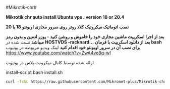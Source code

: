 
#Mikrotik-chr#

**Mikrotik chr auto install Ubuntu vps . version 18 or 20.4**

**نصب اتوماتیک میکروتیک کلاد روتر روی سرور مجازی اوبونتو 18 یا 20**
 
**بعد از اجرا اسکریپت ماشین مجازی خود را خاموش و روشن کنید - یوزر ادمین و بدون رمز میباشد** 
تست شده در
**HOSTVDS -racknard...** 
**بعد از دانلود اسکریپت با فرمان bash برای نصب آن در سرور اوبونتو خود اقدام کنید**
لینک ویدیو مربوطه در یوتیوب 
https://www.youtube.com/watch?v=ZwA4ve8q-wI

ارائه شده توسط کانال میکرونت پلاس در یوتیوب


install-script  bash install.sh

``` bash
curl -fsSL https://raw.githubusercontent.com/Mikronet-plus/Mikrotik-chr-install-script-/main/install.sh


